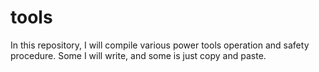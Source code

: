 # tools
In this repository, I will compile various power tools operation and safety procedure. Some I will write, and some is just copy and paste. 
